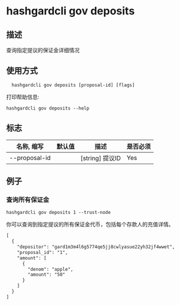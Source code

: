 # hashgardcli gov deposits

## 描述

查询指定提议的保证金详细情况

## 使用方式

```
  hashgardcli gov deposits [proposal-id] [flags]

```
打印帮助信息:

```
hashgardcli gov deposits --help
```
## 标志

| 名称, 缩写       | 默认值                      | 描述                                                                                                                                                 | 是否必须  |
| --------------- | -------------------------- | ---------------------------------------------------------------------------------------------------------------------------------------------------- | -------- |
| --proposal-id   |                            | [string] 提议ID                                                                                                        | Yes      |

## 例子

### 查询所有保证金

```shell
hashgardcli gov deposits 1 --trust-node

```

你可以查询到指定提议的所有保证金代币，包括每个存款人的充值详情。

```txt
[
  {
    "depositor": "gard1m3m4l6g5774qe5jj8cwlyasue22yh32jf4wwet",
    "proposal_id": "1",
    "amount": [
      {
        "denom": "apple",
        "amount": "50"
      }
    ]
  }
]

```
